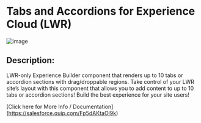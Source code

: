 # Tabs and Accordions for Experience Cloud (LWR)

![image](https://user-images.githubusercontent.com/8514282/164614828-57b53cc8-27cf-46c7-85ff-67145be4ec11.png)

## Description:

LWR-only Experience Builder component that renders up to 10 tabs or accordion sections with drag/droppable regions. Take control of your LWR site’s layout with this component that allows you to add content to up to 10 tabs or accordion sections! Build the best experience for your site users!

[Click here for More Info / Documentation] (https://salesforce.quip.com/Fp5dAKtaOl9k)
